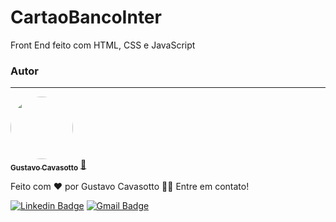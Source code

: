 # CartaoBancoInter
Front End feito com HTML, CSS e JavaScript



### Autor
---

<a href="https://www.linkedin.com/in/gustavo-potrich-964829217/">
 <img style="border-radius: 50%;" src="https://media-exp1.licdn.com/dms/image/C4E03AQH3HxlA88UNCA/profile-displayphoto-shrink_400_400/0/1641844997760?e=1657152000&v=beta&t=Ld0JNBAZGLkqhyG_DZo6_jUkxDXrPZe3FpPAjsemew8" width="100px;" alt=""/>
 <br />
 <sub><b>Gustavo Cavasotto</b></sub></a> <a href="https://www.linkedin.com/in/gustavo-potrich-964829217/">🚀</a>


Feito com ❤️ por Gustavo Cavasotto 👋🏽 Entre em contato!

 [![Linkedin Badge](https://img.shields.io/badge/-Gustavo-blue?style=flat-square&logo=Linkedin&logoColor=white&link=https://www.linkedin.com/in/gustavo-potrich-964829217/)](https://www.linkedin.com/in/gustavo-potrich-964829217/) 
[![Gmail Badge](https://img.shields.io/badge/-gustavocpotrich@gmail.com-c14438?style=flat-square&logo=Gmail&logoColor=white&link=mailto:gustavocpotrich@gmail.com)](mailto:gustavocpotrich@gmail.com)
  

